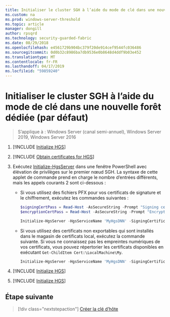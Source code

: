 ```yaml
---
title: Initialiser le cluster SGH à l’aide du mode de clé dans une nouvelle forêt dédiée (par défaut)
ms.custom: na
ms.prod: windows-server-threshold
ms.topic: article
manager: dongill
author: rpsqrd
ms.technology: security-guarded-fabric
ms.date: 08/29/2018
ms.openlocfilehash: e4561729b904bc379f20de914cef9544fc036486
ms.sourcegitcommit: 0d0b32c8986ba7db9536e0b8648d4ddf9b03e452
ms.translationtype: MT
ms.contentlocale: fr-FR
ms.lasthandoff: 04/17/2019
ms.locfileid: "59859240"
---
```

# <a name="initialize-the-hgs-cluster-using-key-mode-in-a-new-dedicated-forest-default"></a>Initialiser le cluster SGH à l’aide du mode de clé dans une nouvelle forêt dédiée (par défaut)

>S’applique à : Windows Server (canal semi-annuel), Windows Server 2019, Windows Server 2016


1.  [!INCLUDE [Initialize HGS](../../../includes/guarded-fabric-initialize-hgs-default-step-one.md)] 
2.  [!INCLUDE [Obtain certificates for HGS](../../../includes/guarded-fabric-initialize-hgs-default-step-two.md)]

3.  Exécutez [Initialize-HgsServer](https://technet.microsoft.com/library/mt652185.aspx) dans une fenêtre PowerShell avec élévation de privilèges sur le premier nœud SGH. La syntaxe de cette applet de commande prend en charge le nombre d’entrées différents, mais les appels courants 2 sont ci-dessous :

    -   Si vous utilisez des fichiers PFX pour vos certificats de signature et le chiffrement, exécutez les commandes suivantes :

        ```powershell
        $signingCertPass = Read-Host -AsSecureString -Prompt "Signing certificate password"
        $encryptionCertPass = Read-Host -AsSecureString -Prompt "Encryption certificate password"

        Initialize-HgsServer -HgsServiceName 'MyHgsDNN' -SigningCertificatePath '.\signCert.pfx' -SigningCertificatePassword $signingCertPass -EncryptionCertificatePath '.\encCert.pfx' -EncryptionCertificatePassword $encryptionCertPass -TrustHostkey
        ```

    -   Si vous utilisez des certificats non exportables qui sont installés dans le magasin de certificats local, exécutez la commande suivante. Si vous ne connaissez pas les empreintes numériques de vos certificats, vous pouvez répertorier les certificats disponibles en exécutant `Get-ChildItem Cert:\LocalMachine\My`.

        ```powershell
        Initialize-HgsServer -HgsServiceName 'MyHgsDNN' -SigningCertificateThumbprint '1A2B3C4D5E6F...' -EncryptionCertificateThumbprint '0F9E8D7C6B5A...' --TrustHostKey
        ```

4.  [!INCLUDE [Initialize HGS](../../../includes/guarded-fabric-initialize-hgs-default-step-four.md)]  

5.  [!INCLUDE [Initialize HGS](../../../includes/guarded-fabric-initialize-hgs-default-step-five.md)]


## <a name="next-step"></a>Étape suivante

>[!div class="nextstepaction"]
[Créer la clé d’hôte](guarded-fabric-create-host-key.md)